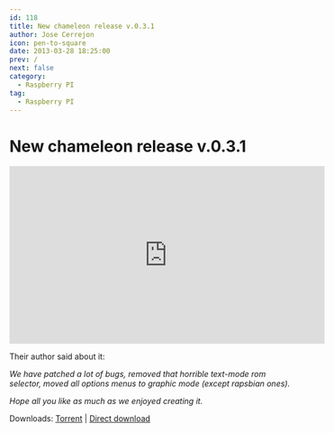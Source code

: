 ```yaml
---
id: 118
title: New chameleon release v.0.3.1
author: Jose Cerrejon
icon: pen-to-square
date: 2013-03-28 18:25:00
prev: /
next: false
category:
  - Raspberry PI
tag:
  - Raspberry PI
---
```


# New chameleon release v.0.3.1

<iframe width="560" height="315" src="http://www.youtube.com/embed/1zWJDMxCT1I" frameborder="0" allowfullscreen></iframe>

Their author said about it:

*We have patched a lot of bugs, removed that horrible text-mode rom selector, moved all options menus to graphic mode (except rapsbian ones).*

*Hope all you like as much as we enjoyed creating it.*

Downloads: [Torrent](http://chameleon.enging.com/?q=download) | [Direct download](http://chameleon.enging.com/chameleon.v031.img.bz2)